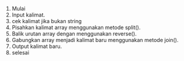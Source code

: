 1. Mulai
2. Input kalimat.
3. cek kalimat jika bukan string
4. Pisahkan kalimat array menggunakan metode split().
5. Balik urutan array dengan menggunakan reverse().
6. Gabungkan array menjadi kalimat baru menggunakan metode join().
7. Output kalimat baru.
8. selesai
